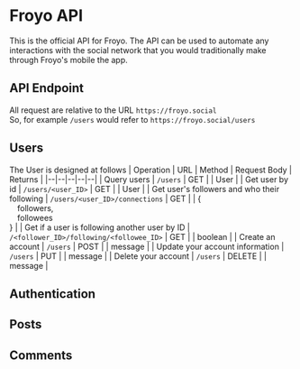 # Froyo API
This is the official API for Froyo. The API can be used to automate any interactions with the social network that you would traditionally make through Froyo's mobile the app.
## API Endpoint
All request are relative to the URL `https://froyo.social`
<br>
So, for example `/users` would refer to `https://froyo.social/users`
## Users
The User is designed at follows
| Operation | URL | Method | Request Body | Returns |
|--|--|--|--|--|
| Query users | `/users` | GET |  | User |
| Get user by id | `/users/<user_ID>` | GET |  | User |
| Get user's followers and who their following | `/users/<user_ID>/connections` | GET |  | {<br>&emsp;followers,<br>&emsp;followees<br>} |
| Get if a user is following another user by ID | `/<follower_ID>/following/<followee_ID>` | GET |  | boolean |
| Create an account | `/users` | POST |  | message |
| Update your account information | `/users` | PUT |  |  message |
| Delete your account | `/users` | DELETE |  | message |
## Authentication
## Posts
## Comments
